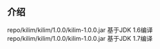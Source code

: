﻿## 介绍
repo/kilim/kilim/1.0.0/kilim-1.0.0.jar 基于JDK 1.6编译
repo/kilim/kilim/1.0.0/kilim-1.0.0.jar 基于JDK 1.7编译